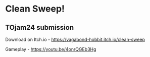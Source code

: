 # Clean Sweep!

## TOjam24 submission

Download on Itch.io - https://vagabond-hobbit.itch.io/clean-sweep

Gameplay - https://youtu.be/4onrQGEb3Hg

  
